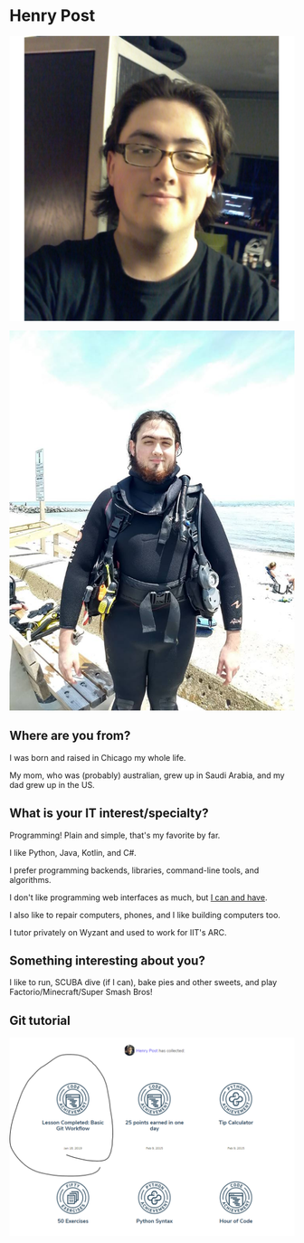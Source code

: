 # Henry Post

![Me](images/me.jpg "A headshot of me.")

![Me in scuba gear](images/scuba.jpg "A picture of me in SCUBA gear at Martha's Vineyard!") 

## Where are you from?

I was born and raised in Chicago my whole life.

My mom, who was (probably) australian, grew up in Saudi Arabia, and my dad grew up in the US.

## What is your IT interest/specialty?

Programming! Plain and simple, that's my favorite by far.

I like Python, Java, Kotlin, and C#.

I prefer programming backends, libraries, command-line tools, and algorithms.

I don't like programming web interfaces as much, but [I can and have](https://henryfbp.me).

I also like to repair computers, phones, and I like building computers too.

I tutor privately on Wyzant and used to work for IIT's ARC.

## Something interesting about you?

I like to run, SCUBA dive (if I can), bake pies and other sweets, and play Factorio/Minecraft/Super Smash Bros!

## Git tutorial

![Git Badge](images/github-badge.png)

